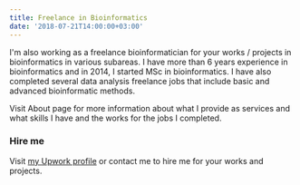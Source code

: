 ```yaml
---
title: Freelance in Bioinformatics
date: '2018-07-21T14:00:00+03:00'
---
```


I'm also working as a freelance bioinformatician for your works / projects in bioinformatics in various subareas. I have more than 6 years experience in bioinformatics and in 2014, I started MSc in bioinformatics. I have also completed several data analysis freelance jobs that include basic and advanced bioinformatic methods.

Visit About page for more information about what I provide as services and what skills I have and the works for the jobs I completed.

### Hire me

Visit [my Upwork profile](https://www.upwork.com/freelancers/~0192a3a19f856698bb) or contact me to hire me for your works and projects.
